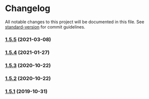 # Changelog

All notable changes to this project will be documented in this file. See [standard-version](https://github.com/conventional-changelog/standard-version) for commit guidelines.

### [1.5.5](https://github.com/g2a-com/node-config/compare/v1.5.4...v1.5.5) (2021-03-08)

### [1.5.4](https://github.com/g2a-com/node-config/compare/v1.5.3...v1.5.4) (2021-01-27)

### [1.5.3](https://github.com/g2a-com/node-config/compare/v1.5.2...v1.5.3) (2020-10-22)

### [1.5.2](https://github.com/g2a-com/node-config/compare/v1.5.1...v1.5.2) (2020-10-22)

### [1.5.1](https://github.com/g2a-com/node-config/compare/v1.5.0...v1.5.1) (2019-10-31)
